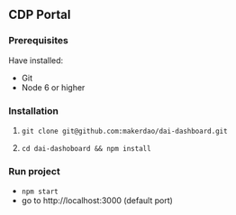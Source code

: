 ## CDP Portal

### Prerequisites

Have installed:

- Git
- Node 6 or higher

### Installation

1) `git clone git@github.com:makerdao/dai-dashboard.git`

2) `cd dai-dashoboard && npm install`

### Run project

- `npm start`
- go to http://localhost:3000 (default port)
